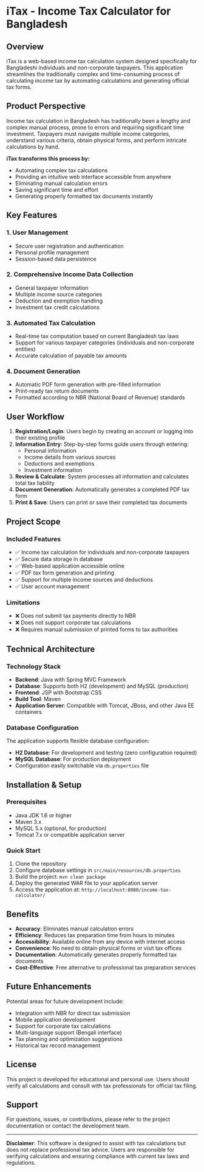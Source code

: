# iTax - Income Tax Calculator for Bangladesh

## Overview

iTax is a web-based income tax calculation system designed specifically for Bangladeshi individuals and non-corporate taxpayers. This application streamlines the traditionally complex and time-consuming process of calculating income tax by automating calculations and generating official tax forms.

## Product Perspective

Income tax calculation in Bangladesh has traditionally been a lengthy and complex manual process, prone to errors and requiring significant time investment. Taxpayers must navigate multiple income categories, understand various criteria, obtain physical forms, and perform intricate calculations by hand.

**iTax transforms this process by:**
- Automating complex tax calculations
- Providing an intuitive web interface accessible from anywhere
- Eliminating manual calculation errors
- Saving significant time and effort
- Generating properly formatted tax documents instantly

## Key Features

### 1. **User Management**
   - Secure user registration and authentication
   - Personal profile management
   - Session-based data persistence

### 2. **Comprehensive Income Data Collection**
   - General taxpayer information
   - Multiple income source categories
   - Deduction and exemption handling
   - Investment tax credit calculations

### 3. **Automated Tax Calculation**
   - Real-time tax computation based on current Bangladesh tax laws
   - Support for various taxpayer categories (individuals and non-corporate entities)
   - Accurate calculation of payable tax amounts

### 4. **Document Generation**
   - Automatic PDF form generation with pre-filled information
   - Print-ready tax return documents
   - Formatted according to NBR (National Board of Revenue) standards

## User Workflow

1. **Registration/Login**: Users begin by creating an account or logging into their existing profile
2. **Information Entry**: Step-by-step forms guide users through entering:
   - Personal information
   - Income details from various sources
   - Deductions and exemptions
   - Investment information
3. **Review & Calculate**: System processes all information and calculates total tax liability
4. **Document Generation**: Automatically generates a completed PDF tax form
5. **Print & Save**: Users can print or save their completed tax documents

## Project Scope

### Included Features
- ✅ Income tax calculation for individuals and non-corporate taxpayers
- ✅ Secure data storage in database
- ✅ Web-based application accessible online
- ✅ PDF tax form generation and printing
- ✅ Support for multiple income sources and deductions
- ✅ User account management

### Limitations
- ❌ Does not submit tax payments directly to NBR
- ❌ Does not support corporate tax calculations
- ❌ Requires manual submission of printed forms to tax authorities

## Technical Architecture

### Technology Stack
- **Backend**: Java with Spring MVC Framework
- **Database**: Supports both H2 (development) and MySQL (production)
- **Frontend**: JSP with Bootstrap CSS
- **Build Tool**: Maven
- **Application Server**: Compatible with Tomcat, JBoss, and other Java EE containers

### Database Configuration
The application supports flexible database configuration:
- **H2 Database**: For development and testing (zero configuration required)
- **MySQL Database**: For production deployment
- Configuration easily switchable via `db.properties` file

## Installation & Setup

### Prerequisites
- Java JDK 1.6 or higher
- Maven 3.x
- MySQL 5.x (optional, for production)
- Tomcat 7.x or compatible application server

### Quick Start
1. Clone the repository
2. Configure database settings in `src/main/resources/db.properties`
3. Build the project: `mvn clean package`
4. Deploy the generated WAR file to your application server
5. Access the application at: `http://localhost:8080/income-tax-calculator/`

## Benefits

- **Accuracy**: Eliminates manual calculation errors
- **Efficiency**: Reduces tax preparation time from hours to minutes
- **Accessibility**: Available online from any device with internet access
- **Convenience**: No need to obtain physical forms or visit tax offices
- **Documentation**: Automatically generates properly formatted tax documents
- **Cost-Effective**: Free alternative to professional tax preparation services

## Future Enhancements

Potential areas for future development include:
- Integration with NBR for direct tax submission
- Mobile application development
- Support for corporate tax calculations
- Multi-language support (Bengali interface)
- Tax planning and optimization suggestions
- Historical tax record management

## License

This project is developed for educational and personal use. Users should verify all calculations and consult with tax professionals for official tax filing.

## Support

For questions, issues, or contributions, please refer to the project documentation or contact the development team.

---

**Disclaimer**: This software is designed to assist with tax calculations but does not replace professional tax advice. Users are responsible for verifying calculations and ensuring compliance with current tax laws and regulations.